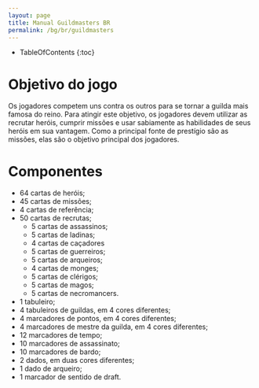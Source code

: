 ```yaml
---
layout: page
title: Manual Guildmasters BR
permalink: /bg/br/guildmasters
---
```

* TableOfContents
{:toc}

# Objetivo do jogo
Os jogadores competem uns contra os outros para se tornar a guilda mais famosa do reino. Para atingir este objetivo, os jogadores devem utilizar as recrutar heróis, cumprir missões e usar sabiamente as habilidades de seus heróis em sua vantagem. Como a principal fonte de prestígio são as missões, elas são o objetivo principal dos jogadores.

# Componentes
- 64 cartas de heróis;
- 45 cartas de missões;
- 4 cartas de referência;
- 50 cartas de recrutas;
  - 5 cartas de assassinos;
  - 5 cartas de ladinas;
  - 4 cartas de caçadores
  - 5 cartas de guerreiros;
  - 5 cartas de arqueiros;
  - 4 cartas de monges;
  - 5 cartas de clérigos;
  - 5 cartas de magos;
  - 5 cartas de necromancers.
- 1 tabuleiro;
- 4 tabuleiros de guildas, em 4 cores diferentes;
- 4 marcadores de pontos, em 4 cores diferentes;
- 4 marcadores de mestre da guilda, em 4 cores diferentes;
- 12 marcadores de tempo;
- 10 marcadores de assassinato;
- 10 marcadores de bardo;
- 2 dados, em duas cores diferentes;
- 1 dado de arqueiro;
- 1 marcador de sentido de draft.

